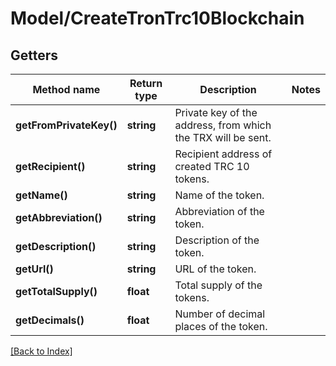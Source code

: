 # Model/CreateTronTrc10Blockchain

## Getters

Method name | Return type | Description | Notes
------------ | ------------- | ------------- | -------------
**getFromPrivateKey()** | **string** | Private key of the address, from which the TRX will be sent. |
**getRecipient()** | **string** | Recipient address of created TRC 10 tokens. |
**getName()** | **string** | Name of the token. |
**getAbbreviation()** | **string** | Abbreviation of the token. |
**getDescription()** | **string** | Description of the token. |
**getUrl()** | **string** | URL of the token. |
**getTotalSupply()** | **float** | Total supply of the tokens. |
**getDecimals()** | **float** | Number of decimal places of the token. |

[[Back to Index]](../index.md)
